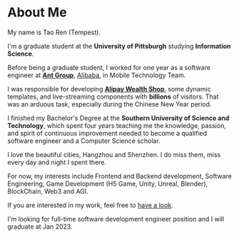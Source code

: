 # About Me

My name is Tao Ren (Tempest).

I'm a graduate student at the **University of Pittsburgh** studying **Information Science**.

Before being a graduate student, I worked for one year as a software engineer at **[Ant Group](https://www.antgroup.com/en/)**, [Alibaba](https://www.alibabagroup.com/en-US/), in Mobile Technology Team.

I was responsible for developing **[Alipay Wealth Shop](https://medium.com/alipay-and-the-world/how-alipay-changed-the-way-china-invests-and-helped-a-fund-grow-400-times-over-9c13f77af4b6)**, some dynamic templates, and live-streaming components with **billions** of visitors. That was an arduous task, especially during the Chinese New Year period.

I finished my Bachelor's Degree at the **Southern University of Science and Technology**, which spent four years teaching me the knowledge, passion, and spirit of continuous improvement needed to become a qualified software engineer and a Computer Science scholar.

I love the beautiful cities, Hangzhou and Shenzhen. I do miss them, miss every day and night I spent there.

For now, my interests include Frontend and Backend development, Software Engineering, Game Development (H5 Game, Unity, Unreal, Blender), BlockChain, Web3 and AGI.

If you are interested in my work, feel free to [have a look](/?page=Projects/Project).

I'm looking for full-time software development engineer position and I will graduate at Jan 2023.




